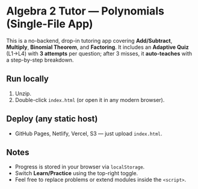 # Algebra 2 Tutor — Polynomials (Single-File App)

This is a no-backend, drop-in tutoring app covering **Add/Subtract**, **Multiply**, **Binomial Theorem**, and **Factoring**. It includes an **Adaptive Quiz** (L1→L4) with **3 attempts** per question; after 3 misses, it **auto-teaches** with a step-by-step breakdown.

## Run locally
1. Unzip.
2. Double-click `index.html` (or open it in any modern browser).

## Deploy (any static host)
- GitHub Pages, Netlify, Vercel, S3 — just upload `index.html`.

## Notes
- Progress is stored in your browser via `localStorage`.
- Switch **Learn/Practice** using the top-right toggle.
- Feel free to replace problems or extend modules inside the `<script>`.

